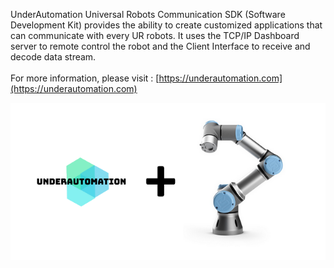 UnderAutomation Universal Robots Communication SDK (Software Development Kit) provides the ability to create customized applications that can communicate with every UR robots. It uses the TCP/IP Dashboard server to remote control the robot and the Client Interface to receive and decode data stream.<br><br>
For more information, please visit : [https://underautomation.com](https://underautomation.com)

[![](https://raw.githubusercontent.com/underautomation/underautomation.github.io/master/assets/underautomation-universal-robots.png)](https://underautomation.com)
